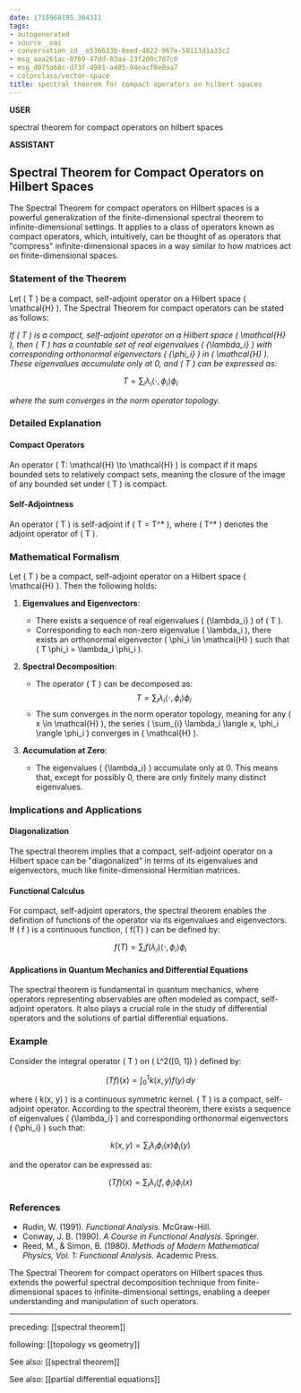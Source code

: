 ```yaml
---
date: 1715968195.364311
tags:
- autogenerated
- source__oai
- conversation_id__e536633b-8eed-4822-967e-58113d1a33c2
- msg_aaa261ac-0769-47dd-83aa-23f200c7d7c6
- msg_d075a68c-d73f-4981-a405-94eacf8e0aa7
- colorclass/vector-space
title: spectral theorem for compact operators on hilbert spaces
---
```


**USER**

spectral theorem for compact operators on hilbert spaces


**ASSISTANT**

## Spectral Theorem for Compact Operators on Hilbert Spaces

The Spectral Theorem for compact operators on Hilbert spaces is a powerful generalization of the finite-dimensional spectral theorem to infinite-dimensional settings. It applies to a class of operators known as compact operators, which, intuitively, can be thought of as operators that "compress" infinite-dimensional spaces in a way similar to how matrices act on finite-dimensional spaces.

### Statement of the Theorem

Let \( T \) be a compact, self-adjoint operator on a Hilbert space \( \mathcal{H} \). The Spectral Theorem for compact operators can be stated as follows:

*If \( T \) is a compact, self-adjoint operator on a Hilbert space \( \mathcal{H} \), then \( T \) has a countable set of real eigenvalues \( \{\lambda_i\} \) with corresponding orthonormal eigenvectors \( \{\phi_i\} \) in \( \mathcal{H} \). These eigenvalues accumulate only at 0, and \( T \) can be expressed as:*

$$
T = \sum_{i} \lambda_i \langle \cdot, \phi_i \rangle \phi_i
$$

*where the sum converges in the norm operator topology.*

### Detailed Explanation

#### Compact Operators

An operator \( T: \mathcal{H} \to \mathcal{H} \) is compact if it maps bounded sets to relatively compact sets, meaning the closure of the image of any bounded set under \( T \) is compact.

#### Self-Adjointness

An operator \( T \) is self-adjoint if \( T = T^* \), where \( T^* \) denotes the adjoint operator of \( T \).

### Mathematical Formalism

Let \( T \) be a compact, self-adjoint operator on a Hilbert space \( \mathcal{H} \). Then the following holds:

1. **Eigenvalues and Eigenvectors**:
    - There exists a sequence of real eigenvalues \( \{\lambda_i\} \) of \( T \).
    - Corresponding to each non-zero eigenvalue \( \lambda_i \), there exists an orthonormal eigenvector \( \phi_i \in \mathcal{H} \) such that \( T \phi_i = \lambda_i \phi_i \).

2. **Spectral Decomposition**:
    - The operator \( T \) can be decomposed as:
      $$
      T = \sum_{i} \lambda_i \langle \cdot, \phi_i \rangle \phi_i
      $$
    - The sum converges in the norm operator topology, meaning for any \( x \in \mathcal{H} \), the series \( \sum_{i} \lambda_i \langle x, \phi_i \rangle \phi_i \) converges in \( \mathcal{H} \).

3. **Accumulation at Zero**:
    - The eigenvalues \( \{\lambda_i\} \) accumulate only at 0. This means that, except for possibly 0, there are only finitely many distinct eigenvalues.

### Implications and Applications

#### Diagonalization

The spectral theorem implies that a compact, self-adjoint operator on a Hilbert space can be "diagonalized" in terms of its eigenvalues and eigenvectors, much like finite-dimensional Hermitian matrices.

#### Functional Calculus

For compact, self-adjoint operators, the spectral theorem enables the definition of functions of the operator via its eigenvalues and eigenvectors. If \( f \) is a continuous function, \( f(T) \) can be defined by:

$$
f(T) = \sum_{i} f(\lambda_i) \langle \cdot, \phi_i \rangle \phi_i
$$

#### Applications in Quantum Mechanics and Differential Equations

The spectral theorem is fundamental in quantum mechanics, where operators representing observables are often modeled as compact, self-adjoint operators. It also plays a crucial role in the study of differential operators and the solutions of partial differential equations.

### Example

Consider the integral operator \( T \) on \( L^2([0, 1]) \) defined by:

$$
(T f)(x) = \int_0^1 k(x, y) f(y) \, dy
$$

where \( k(x, y) \) is a continuous symmetric kernel. \( T \) is a compact, self-adjoint operator. According to the spectral theorem, there exists a sequence of eigenvalues \( \{\lambda_i\} \) and corresponding orthonormal eigenvectors \( \{\phi_i\} \) such that:

$$
k(x, y) = \sum_{i} \lambda_i \phi_i(x) \phi_i(y)
$$

and the operator can be expressed as:

$$
(T f)(x) = \sum_{i} \lambda_i \langle f, \phi_i \rangle \phi_i(x)
$$

### References

- Rudin, W. (1991). *Functional Analysis*. McGraw-Hill.
- Conway, J. B. (1990). *A Course in Functional Analysis*. Springer.
- Reed, M., & Simon, B. (1980). *Methods of Modern Mathematical Physics, Vol. 1: Functional Analysis*. Academic Press.

The Spectral Theorem for compact operators on Hilbert spaces thus extends the powerful spectral decomposition technique from finite-dimensional spaces to infinite-dimensional settings, enabling a deeper understanding and manipulation of such operators.


---

preceding: [[spectral theorem]]  


following: [[topology vs geometry]]

See also: [[spectral theorem]]


See also: [[partial differential equations]]